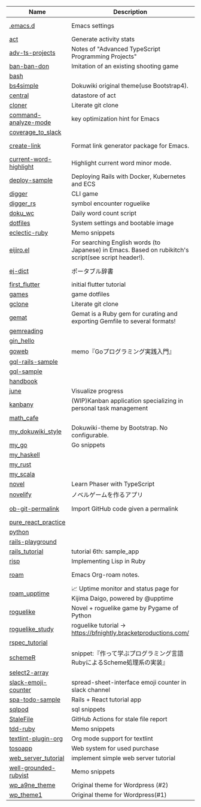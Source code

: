 |                                    Name                                     |                                             Description                                              |  Language  | Forks | Star | Commit |
|-----------------------------------------------------------------------------|------------------------------------------------------------------------------------------------------|------------|-------|------|--------|
| [.emacs.d](https://github.com/kijimaD/.emacs.d)                             | Emacs settings                                                                                       | Emacs Lisp |     0 |    0 |    533 |
| [act](https://github.com/kijimaD/act)                                       | Generate activity stats                                                                              | Go         |     0 |    0 |     48 |
| [adv-ts-projects](https://github.com/kijimaD/adv-ts-projects)               | Notes of "Advanced TypeScript Programming Projects"                                                  | TypeScript |     0 |    0 |     25 |
| [ban-ban-don](https://github.com/kijimaD/ban-ban-don)                       | Imitation of an existing shooting game                                                               | Ruby       |     0 |    1 |    357 |
| [bash](https://github.com/kijimaD/bash)                                     |                                                                                                      | Shell      |     0 |    0 |     16 |
| [bs4simple](https://github.com/kijimaD/bs4simple)                           | Dokuwiki original theme(use Bootstrap4).                                                             | Less       |     2 |    8 |     73 |
| [central](https://github.com/kijimaD/central)                               | datastore of act                                                                                     |            |     0 |    0 |      8 |
| [cloner](https://github.com/kijimaD/cloner)                                 | Literate git clone                                                                                   | Rust       |     0 |    0 |     10 |
| [command-analyze-mode](https://github.com/kijimaD/command-analyze-mode)     | key optimization hint for Emacs                                                                      | Emacs Lisp |     0 |    0 |      1 |
| [coverage_to_slack](https://github.com/kijimaD/coverage_to_slack)           |                                                                                                      | Shell      |     0 |    0 |      7 |
| [create-link](https://github.com/kijimaD/create-link)                       | Format link generator package for Emacs.                                                             | Emacs Lisp |     4 |   10 |    207 |
| [current-word-highlight](https://github.com/kijimaD/current-word-highlight) | Highlight current word minor mode.                                                                   | Emacs Lisp |     2 |    3 |     89 |
| [deploy-sample](https://github.com/kijimaD/deploy-sample)                   | Deploying Rails with Docker, Kubernetes and ECS                                                      | Ruby       |     4 |    0 |     14 |
| [digger](https://github.com/kijimaD/digger)                                 | CLI game                                                                                             | Ruby       |     0 |    1 |    283 |
| [digger_rs](https://github.com/kijimaD/digger_rs)                           | symbol encounter roguelike                                                                           | Rust       |     0 |    0 |    528 |
| [doku_wc](https://github.com/kijimaD/doku_wc)                               | Daily word count script                                                                              | PHP        |     0 |    0 |      7 |
| [dotfiles](https://github.com/kijimaD/dotfiles)                             | System settings and bootable image                                                                   | Shell      |     0 |    1 |    289 |
| [eclectic-ruby](https://github.com/kijimaD/eclectic-ruby)                   | Memo snippets                                                                                        | Ruby       |     0 |    0 |     12 |
| [eijiro.el](https://github.com/kijimaD/eijiro.el)                           | For searching English words (to Japanese) in Emacs. Based on rubikitch's script(see script header!). | Emacs Lisp |     0 |    0 |      4 |
| [ej-dict](https://github.com/kijimaD/ej-dict)                               | ポータブル辞書                                                                                       | Emacs Lisp |     0 |    0 |      6 |
| [first_flutter](https://github.com/kijimaD/first_flutter)                   | initial flutter tutorial                                                                             | C++        |     0 |    0 |      5 |
| [games](https://github.com/kijimaD/games)                                   | game dotfiles                                                                                        |            |     0 |    0 |      2 |
| [gclone](https://github.com/kijimaD/gclone)                                 | Literate git clone                                                                                   | Go         |     0 |    0 |     62 |
| [gemat](https://github.com/kijimaD/gemat)                                   | Gemat is a Ruby gem for curating and exporting Gemfile to several formats!                           | Ruby       |     0 |    1 |    150 |
| [gemreading](https://github.com/kijimaD/gemreading)                         |                                                                                                      | Ruby       |     0 |    0 |      3 |
| [gin_hello](https://github.com/kijimaD/gin_hello)                           |                                                                                                      | Dockerfile |     0 |    0 |      5 |
| [goweb](https://github.com/kijimaD/goweb)                                   | memo『Goプログラミング実践入門』                                                                     | Go         |     0 |    0 |     11 |
| [gql-rails-sample](https://github.com/kijimaD/gql-rails-sample)             |                                                                                                      | Ruby       |     0 |    0 |     16 |
| [gql-sample](https://github.com/kijimaD/gql-sample)                         |                                                                                                      | JavaScript |     0 |    0 |      1 |
| [handbook](https://github.com/kijimaD/handbook)                             |                                                                                                      |            |     0 |    1 |     66 |
| [june](https://github.com/kijimaD/june)                                     | Visualize progress                                                                                   | JavaScript |     0 |    0 |     21 |
| [kanbany](https://github.com/kijimaD/kanbany)                               | (WIP)Kanban application specializing in personal task management                                     | Ruby       |     0 |    0 |    357 |
| [math_cafe](https://github.com/kijimaD/math_cafe)                           |                                                                                                      | JavaScript |     0 |    0 |     64 |
| [my_dokuwiki_style](https://github.com/kijimaD/my_dokuwiki_style)           | Dokuwiki-theme by Bootstrap. No configurable.                                                        | CSS        |     0 |    0 |     53 |
| [my_go](https://github.com/kijimaD/my_go)                                   | Go snippets                                                                                          | Go         |     0 |    0 |     17 |
| [my_haskell](https://github.com/kijimaD/my_haskell)                         |                                                                                                      | Haskell    |     0 |    0 |      4 |
| [my_rust](https://github.com/kijimaD/my_rust)                               |                                                                                                      | Rust       |     0 |    0 |      2 |
| [my_scala](https://github.com/kijimaD/my_scala)                             |                                                                                                      | Scala      |     0 |    1 |      6 |
| [novel](https://github.com/kijimaD/novel)                                   | Learn Phaser with TypeScript                                                                         | TypeScript |     0 |    0 |     77 |
| [novelify](https://github.com/kijimaD/novelify)                             | ノベルゲームを作るアプリ                                                                             | Ruby       |     0 |    1 |    103 |
| [ob-git-permalink](https://github.com/kijimaD/ob-git-permalink)             | Import GitHub code given a permalink                                                                 | Emacs Lisp |     1 |    4 |     32 |
| [pure_react_practice](https://github.com/kijimaD/pure_react_practice)       |                                                                                                      | JavaScript |     0 |    0 |     20 |
| [python](https://github.com/kijimaD/python)                                 |                                                                                                      | Python     |     0 |    0 |     11 |
| [rails-playground](https://github.com/kijimaD/rails-playground)             |                                                                                                      | Ruby       |     0 |    0 |      1 |
| [rails_tutorial](https://github.com/kijimaD/rails_tutorial)                 | tutorial 6th: sample_app                                                                             | Ruby       |     0 |    0 |     23 |
| [risp](https://github.com/kijimaD/risp)                                     | Implementing Lisp in Ruby                                                                            | Ruby       |     0 |    0 |     18 |
| [roam](https://github.com/kijimaD/roam)                                     | Emacs Org-roam notes.                                                                                | Emacs Lisp |     0 |    3 |    708 |
| [roam_upptime](https://github.com/kijimaD/roam_upptime)                     | 📈 Uptime monitor and status page for Kijima Daigo, powered by @upptime                              | Markdown   |     0 |    0 |   1234 |
| [roguelike](https://github.com/kijimaD/roguelike)                           | Novel + roguelike game by Pygame of Python                                                           | Python     |     0 |    0 |    160 |
| [roguelike_study](https://github.com/kijimaD/roguelike_study)               | roguelike tutorial → https://bfnightly.bracketproductions.com/                                       | Rust       |     0 |    0 |     55 |
| [rspec_tutorial](https://github.com/kijimaD/rspec_tutorial)                 |                                                                                                      | Ruby       |     0 |    0 |     12 |
| [schemeR](https://github.com/kijimaD/schemeR)                               | snippet:『作って学ぶプログラミング言語 RubyによるScheme処理系の実装』                                | Ruby       |     0 |    0 |      8 |
| [select2-array](https://github.com/kijimaD/select2-array)                   |                                                                                                      | Ruby       |     0 |    0 |      2 |
| [slack-emoji-counter](https://github.com/kijimaD/slack-emoji-counter)       | spread-sheet-interface emoji counter in slack channel                                                | JavaScript |     1 |    5 |     79 |
| [spa-todo-sample](https://github.com/kijimaD/spa-todo-sample)               | Rails + React tutorial app                                                                           | Ruby       |     0 |    0 |     22 |
| [sqlpod](https://github.com/kijimaD/sqlpod)                                 | sql snippets                                                                                         | Python     |     0 |    0 |     18 |
| [StaleFile](https://github.com/kijimaD/StaleFile)                           | GitHub Actions for stale file report                                                                 | Ruby       |     1 |    1 |     63 |
| [tdd-ruby](https://github.com/kijimaD/tdd-ruby)                             | Memo snippets                                                                                        | Ruby       |     0 |    0 |      2 |
| [textlint-plugin-org](https://github.com/kijimaD/textlint-plugin-org)       | Org mode support for textlint                                                                        | TypeScript |     1 |    5 |    523 |
| [tosoapp](https://github.com/kijimaD/tosoapp)                               | Web system for used purchase                                                                         | PHP        |     0 |    0 |    228 |
| [web_server_tutorial](https://github.com/kijimaD/web_server_tutorial)       | implement simple web server tutorial                                                                 | Rust       |     0 |    0 |      9 |
| [well-grounded-rubyist](https://github.com/kijimaD/well-grounded-rubyist)   | Memo snippets                                                                                        | Ruby       |     0 |    2 |     72 |
| [wp_a9ne_theme](https://github.com/kijimaD/wp_a9ne_theme)                   | Original theme for Wordpress (#2)                                                                    | JavaScript |     0 |    0 |     65 |
| [wp_theme1](https://github.com/kijimaD/wp_theme1)                           | Original theme for Wordpress(#1)                                                                     | JavaScript |     0 |    0 |      2 |
